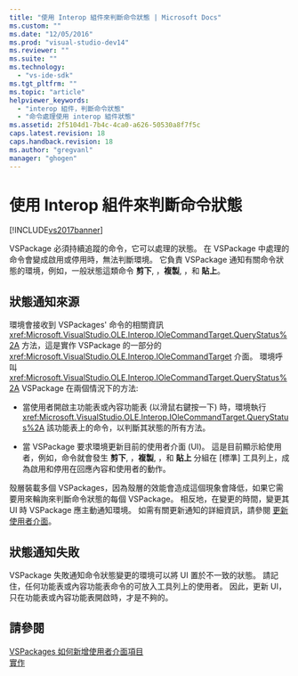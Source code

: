 ```yaml
---
title: "使用 Interop 組件來判斷命令狀態 | Microsoft Docs"
ms.custom: ""
ms.date: "12/05/2016"
ms.prod: "visual-studio-dev14"
ms.reviewer: ""
ms.suite: ""
ms.technology: 
  - "vs-ide-sdk"
ms.tgt_pltfrm: ""
ms.topic: "article"
helpviewer_keywords: 
  - "interop 組件，判斷命令狀態"
  - "命令處理使用 interop 組件狀態"
ms.assetid: 2f5104d1-7b4c-4ca0-a626-50530a8f7f5c
caps.latest.revision: 18
caps.handback.revision: 18
ms.author: "gregvanl"
manager: "ghogen"
---
```

# 使用 Interop 組件來判斷命令狀態
[!INCLUDE[vs2017banner](../../code-quality/includes/vs2017banner.md)]

VSPackage 必須持續追蹤的命令，它可以處理的狀態。 在 VSPackage 中處理的命令會變成啟用或停用時，無法判斷環境。 它負責 VSPackage 通知有關命令狀態的環境，例如，一般狀態這類命令 **剪下**, ，**複製**, ，和 **貼上**。  
  
## 狀態通知來源  
 環境會接收到 VSPackages' 命令的相關資訊 <xref:Microsoft.VisualStudio.OLE.Interop.IOleCommandTarget.QueryStatus%2A> 方法，這是實作 VSPackage 的一部分的 <xref:Microsoft.VisualStudio.OLE.Interop.IOleCommandTarget> 介面。 環境呼叫 <xref:Microsoft.VisualStudio.OLE.Interop.IOleCommandTarget.QueryStatus%2A> VSPackage 在兩個情況下的方法:  
  
-   當使用者開啟主功能表或內容功能表 \(以滑鼠右鍵按一下\) 時，環境執行 <xref:Microsoft.VisualStudio.OLE.Interop.IOleCommandTarget.QueryStatus%2A> 該功能表上的命令，以判斷其狀態的所有方法。  
  
-   當 VSPackage 要求環境更新目前的使用者介面 \(UI\)。 這是目前顯示給使用者，例如，命令就會發生 **剪下**, ，**複製**, ，和 **貼上** 分組在 \[標準\] 工具列上，成為啟用和停用在回應內容和使用者的動作。  
  
 殼層裝載多個 VSPackages，因為殼層的效能會造成這個現象會降低，如果它需要用來輪詢來判斷命令狀態的每個 VSPackage。 相反地，在變更的時間，變更其 UI 時 VSPackage 應主動通知環境。 如需有關更新通知的詳細資訊，請參閱 [更新使用者介面](../../extensibility/updating-the-user-interface.md)。  
  
## 狀態通知失敗  
 VSPackage 失敗通知命令狀態變更的環境可以將 UI 置於不一致的狀態。 請記住，任何功能表或內容功能表命令的可放入工具列上的使用者。 因此，更新 UI，只在功能表或內容功能表開啟時，才是不夠的。  
  
## 請參閱  
 [VSPackages 如何新增使用者介面項目](../../extensibility/internals/how-vspackages-add-user-interface-elements.md)   
 [實作](../../extensibility/internals/command-implementation.md)